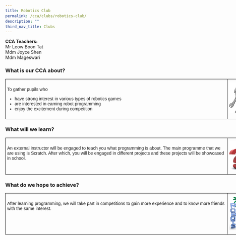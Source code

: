 ```yaml
---
title: Robotics Club
permalink: /cca/clubs/robotics-club/
description: ""
third_nav_title: Clubs
---
```

**CCA Teachers:**   
Mr Leow Boon Tat   
Mdm Joyce Shen   
Mdm Mageswari

### What is our CCA about?

<style type="text/css">
.tg  {border-collapse:collapse;border-spacing:0;}
.tg td{border-color:black;border-style:solid;border-width:1px;font-family:Arial, sans-serif;font-size:14px;
  overflow:hidden;padding:10px 5px;word-break:normal;}
.tg th{border-color:black;border-style:solid;border-width:1px;font-family:Arial, sans-serif;font-size:14px;
  font-weight:normal;overflow:hidden;padding:10px 5px;word-break:normal;}
.tg .tg-0lax{text-align:left;vertical-align:top}
</style>
<table class="tg" style="undefined;table-layout: fixed; width: 800px">
<colgroup>
<col style="width: 705px">
<col style="width: 95px">
</colgroup>
<tbody>
  <tr>
		<td class="tg-0lax"><p>To gather pupils who</p>
			<ul>
				<li>have strong interest in various types of robotics games</li>
				<li>are interested in earning robot programming</li>
				<li>enjoy the excitement during competition</li>
			</ul>
		</td>
		<td class="tg-0lax"><center><img src="/images/robo1.png"></center></td>
  </tr>
</tbody>
</table>


### What will we learn?

<style type="text/css">
.tg  {border-collapse:collapse;border-spacing:0;}
.tg td{border-color:black;border-style:solid;border-width:1px;font-family:Arial, sans-serif;font-size:14px;
  overflow:hidden;padding:10px 5px;word-break:normal;}
.tg th{border-color:black;border-style:solid;border-width:1px;font-family:Arial, sans-serif;font-size:14px;
  font-weight:normal;overflow:hidden;padding:10px 5px;word-break:normal;}
.tg .tg-0lax{text-align:left;vertical-align:top}
</style>
<table class="tg" style="undefined;table-layout: fixed; width: 800px">
<colgroup>
<col style="width: 705px">
<col style="width: 95px">
</colgroup>
<tbody>
  <tr>
		<td class="tg-0lax"><p>An external instructor will be engaged to teach you what programming is about. The main programme that we are using is Scratch. After which, you will be engaged in different projects and these projects will be showcased in school.</p></td>
		<td class="tg-0lax"><img src="/images/robo2.jpeg"></td>
  </tr>
</tbody>
</table>

### What do we hope to achieve?

<style type="text/css">
.tg  {border-collapse:collapse;border-spacing:0;}
.tg td{border-color:black;border-style:solid;border-width:1px;font-family:Arial, sans-serif;font-size:14px;
  overflow:hidden;padding:10px 5px;word-break:normal;}
.tg th{border-color:black;border-style:solid;border-width:1px;font-family:Arial, sans-serif;font-size:14px;
  font-weight:normal;overflow:hidden;padding:10px 5px;word-break:normal;}
.tg .tg-0lax{text-align:left;vertical-align:top}
</style>
<table class="tg" style="undefined;table-layout: fixed; width: 800px">
<colgroup>
<col style="width: 705px">
<col style="width: 95px">
</colgroup>
<tbody>
  <tr>
		<td class="tg-0lax"><p>After learning programming, we will take part in competitions to gain more experience and to know more friends with the same interest.</p></td>
		<td class="tg-0lax"><img src="/images/robo3.jpeg"></td>
  </tr>
</tbody>
</table>